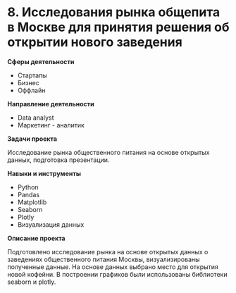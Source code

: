 # 8. Исследования рынка общепита в Москве для принятия решения об открытии нового заведения

 
 **Сферы деятельности**
   - Стартапы
   - Бизнес
   - Оффлайн
     
   **Направление деятельности**
   - Data analyst
   - Маркетинг - аналитик
     
   **Задачи проекта**
   
Исследование рынка общественного питания на основе открытых данных, подготовка презентации. 


  **Навыки и инструменты**
  - Python
  - Pandas
  - Matplotlib
  - Seaborn
  - Plotly
  - Визуализация данных

  **Описание проекта**
  
  Подготовлено исследование рынка на основе открытых данных о заведениях общественного питания Москвы, визуализированы полученные данные.
  На основе данных выбрано место для открытия новой кофейни.
  В построении графиков были использованы библиотеки seaborn и plotly. 
